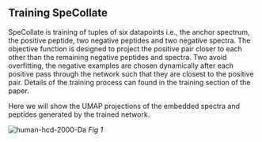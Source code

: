 ## Training SpeCollate

SpeCollate is training of tuples of six datapoints i.e., the anchor spectrum, the positive peptide, two negative peptides and two negative spectra. The objective function is designed to project the positive pair closer to each other than the remaining negative peptides and spectra. Two avoid overfitting, the negative examples are chosen dynamically after each positive pass through the network such that they are closest to the positive pair. Details of the training process can found in the training section of the paper.

Here we will show the UMAP projections of the embedded spectra and peptides generated by the trained network.

![human-hcd-2000-Da](https://user-images.githubusercontent.com/85772973/131389958-cc8f50d3-203f-42fb-b532-999b8eb539c4.png)
*Fig 1*
